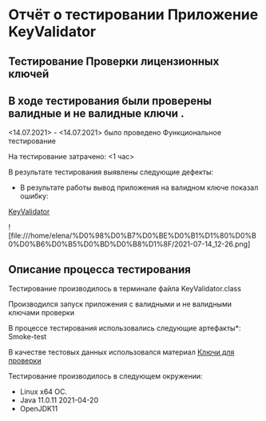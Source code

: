 # Отчёт о тестировании Приложение KeyValidator 

## Тестирование Проверки лицензионных ключей

## В ходе тестирования были проверены валидные и не валидные ключи .

<14.07.2021> - <14.07.2021> было проведено Функциональное тестирование

На тестирование затрачено: <1 час>

В результате тестирования выявлены следующие дефекты:

* В результате работы вывод приложения на валидном ключе показал ошибку:

 [KeyValidator](https://github.com/ElenaTyutina/KeyValidator/issues/1)

![file:///home/elena/%D0%98%D0%B7%D0%BE%D0%B1%D1%80%D0%B0%D0%B6%D0%B5%D0%BD%D0%B8%D1%8F/2021-07-14_12-26.png]

## Описание процесса тестирования

Тестирование производилось в терминале файла KeyValidator.class

Производился запуск приложения с валидными и не валидными ключами проверки

В процессе тестирования использовались следующие артефакты*:
Smoke-test 

 В качестве тестовых данных использовался материал [Ключи для проверки](https://github.com/netology-code/javaqa-homeworks/blob/master/intro/user-manual.md)

 Тестирование производилось в следующем окружении:
*  Linux x64 ОС.
*  Java 11.0.11 2021-04-20
*  OpenJDK11 

